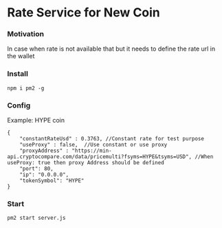 # Rate Service for New Coin

### Motivation

In case when rate is not available that but it needs to define the rate url in the wallet



### Install

```
npm i pm2 -g
```

### Config

Example: HYPE coin

```
{
    "constantRateUsd" : 0.3763, //Constant rate for test purpose
    "useProxy" : false,  //Use constant or use proxy
    "proxyAddress" : "https://min-api.cryptocompare.com/data/pricemulti?fsyms=HYPE&tsyms=USD", //When useProxy: true then proxy Address should be defined 
    "port": 80,
    "ip": "0.0.0.0",
    "tokenSymbol": "HYPE"
}
```

### Start

```
pm2 start server.js
```

